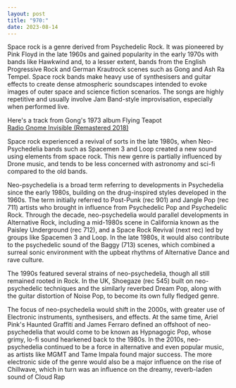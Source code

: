 ```yaml
---
layout: post
title: "970:"
date: 2023-08-14
---
```


Space rock is a genre derived from Psychedelic Rock. It was pioneered by Pink Floyd in the late 1960s and gained popularity in the early 1970s with bands like Hawkwind and, to a lesser extent, bands from the English Progressive Rock and German Krautrock scenes such as Gong and Ash Ra Tempel. Space rock bands make heavy use of synthesisers and guitar effects to create dense atmospheric soundscapes intended to evoke images of outer space and science fiction scenarios. The songs are highly repetitive and usually involve Jam Band-style improvisation, especially when performed live.

Here's a track from Gong's 1973 album Flying Teapot  
[Radio Gnome Invisible (Remastered 2018\)](https://youtu.be/glYhFaIxkFo)

Space rock experienced a revival of sorts in the late 1980s, when Neo-Psychedelia bands such as Spacemen 3 and Loop created a new sound using elements from space rock. This new genre is partially influenced by Drone music, and tends to be less concerned with astronomy and sci-fi compared to the old bands.

Neo-psychedelia is a broad term referring to developments in Psychedelia since the early 1980s, building on the drug-inspired styles developed in the 1960s. The term initially referred to Post-Punk (rec 901\) and Jangle Pop (rec 711\) artists who brought in influence from Psychedelic Pop and Psychedelic Rock. Through the decade, neo-psychedelia would parallel developments in Alternative Rock, including a mid-1980s scene in California known as the Paisley Underground (rec 712), and a Space Rock Revival (next rec) led by groups like Spacemen 3 and Loop. In the late 1980s, it would also contribute to the psychedelic sound of the Baggy (713) scenes, which combined a surreal sonic environment with the upbeat rhythms of Alternative Dance and rave culture.

The 1990s featured several strains of neo-psychedelia, though all still remained rooted in Rock. In the UK, Shoegaze (rec 545\) built on neo-psychedelic techniques and the similarly reverbed Dream Pop, along with the guitar distortion of Noise Pop, to become its own fully fledged genre.

The focus of neo-psychedelia would shift in the 2000s, with greater use of Electronic instruments, synthesisers, and effects. At the same time, Ariel Pink's Haunted Graffiti and James Ferraro defined an offshoot of neo-psychedelia that would come to be known as Hypnagogic Pop, whose grimy, lo-fi sound hearkened back to the 1980s. In the 2010s, neo-psychedelia continued to be a force in alternative and even popular music, as artists like MGMT and Tame Impala found major success. The more electronic side of the genre would also be a major influence on the rise of Chillwave, which in turn was an influence on the dreamy, reverb-laden sound of Cloud Rap
